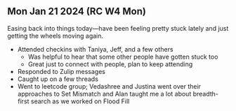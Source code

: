 <!-- RC Week 4 Day 1: Mon Jan 22 2024 -->

## Mon Jan 21 2024 (RC W4 Mon)

Easing back into things today—have been feeling pretty stuck lately and just getting the wheels moving again.

- Attended checkins with Taniya, Jeff, and a few others
	- Was helpful to hear that some other people have gotten stuck too
	- Great just to connect with people, plan to keep attending
- Responded to Zulip messages
- Caught up on a few threads
- Went to leetcode group; Vedashree and Justina went over their approaches to Set Mismatch and Alan taught me a lot about breadth-first search as we worked on Flood Fill